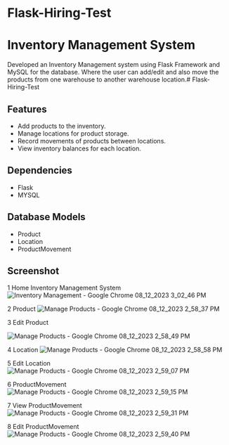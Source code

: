 # Flask-Hiring-Test

# Inventory Management System
Developed an Inventory Management system using Flask Framework and MySQL for the database. Where the user can add/edit and also move the products from one warehouse to another warehouse location.# Flask-Hiring-Test

## Features

- Add products to the inventory.
- Manage locations for product storage.
- Record movements of products between locations.
- View inventory balances for each location.

## Dependencies

- Flask
- MYSQL

## Database Models

- Product
- Location
- ProductMovement

## Screenshot

 1 Home Inventory Management System
![Inventory Management - Google Chrome 08_12_2023 3_02_46 PM](https://github.com/dipin736/Flask-Hiring-Test/assets/114206930/21afd919-ca5d-4390-85b6-f50008cd4553)

2 Product
![Manage Products - Google Chrome 08_12_2023 2_58_37 PM](https://github.com/dipin736/Flask-Hiring-Test/assets/114206930/25cc39d4-1d43-4b64-88a8-ec9c58deef0c)

3 Edit Product

![Manage Products - Google Chrome 08_12_2023 2_58_49 PM](https://github.com/dipin736/Flask-Hiring-Test/assets/114206930/96484bb2-8c0c-47d0-8dee-924ea710575d)

4 Location 
![Manage Products - Google Chrome 08_12_2023 2_58_58 PM](https://github.com/dipin736/Flask-Hiring-Test/assets/114206930/54d4bc5e-3952-4111-89f4-5636d9d4d47e)


5 Edit Location
![Manage Products - Google Chrome 08_12_2023 2_59_07 PM](https://github.com/dipin736/Flask-Hiring-Test/assets/114206930/7df875be-e984-445e-99f9-d7c5c4f1e610)


6 ProductMovement
![Manage Products - Google Chrome 08_12_2023 2_59_15 PM](https://github.com/dipin736/Flask-Hiring-Test/assets/114206930/ce9140d0-2be8-47cc-8fb4-395aaab6c7ca)

7 View ProductMovement
![Manage Products - Google Chrome 08_12_2023 2_59_31 PM](https://github.com/dipin736/Flask-Hiring-Test/assets/114206930/cef8b953-0e7e-4129-ad91-b6a92eab220e)

8 Edit ProductMovement
![Manage Products - Google Chrome 08_12_2023 2_59_40 PM](https://github.com/dipin736/Flask-Hiring-Test/assets/114206930/8d4042ba-eee3-4953-b64e-9a809bc63c54)



